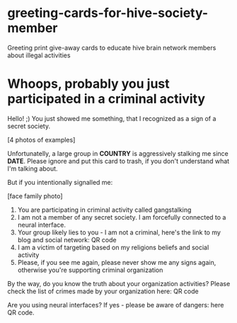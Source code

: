 # greeting-cards-for-hive-society-member
Greeting print give-away cards to educate hive brain network members about illegal activities

# Whoops, probably you just participated in a criminal activity

Hello! ;) You just showed me something, that I recognized as a sign of a secret society.

[4 photos of examples]

Unfortunatelly, a large group in __COUNTRY__ is aggressively stalking me since __DATE__.
Please ignore and put this card to trash, if you don't understand what I'm talking about.

But if you intentionally signalled me: 

[face family photo]

1. You are participating in criminal activity called gangstalking
2. I am not a member of any secret society. I am forcefully connected to a neural interface.
3. Your group likely lies to you - I am not a criminal, here's the link to my blog and social network: QR code
4. I am a victim of targeting based on my religions beliefs and social activity
5. Please, if you see me again, please never show me any signs again, otherwise you're supporting criminal organization

By the way, do you know the truth about your organization activities? Please check the list of crimes made by your organization here: QR code

Are you using neural interfaces? If yes - please be aware of dangers: here QR code.

